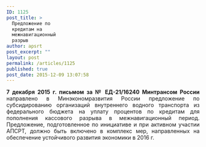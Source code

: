 ```yaml
---
ID: 1125
post_title: >
  Предложение по
  кредитам на
  межнавигационный
  разрыв
author: apsrt
post_excerpt: ""
layout: post
permalink: /articles/1125
published: true
post_date: 2015-12-09 13:07:58
---
```

<p style="text-align: justify;"><strong> 7 декабря 2015 г. письмом за № ЕД-21/16240 Минтрансом России</strong> направлено в Минэкономразвития России предложение по субсидированию организаций внутреннего водного транспорта из федерального бюджета на уплату процентов по кредитам для пополнения кассового разрыва в межнавигационный период. Предложение, подготовленное по инициативе и при активном участии АПСРТ, должно быть включено в комплекс мер, направленных на обеспечение устойчивого развития экономики в 2016 г.</p>